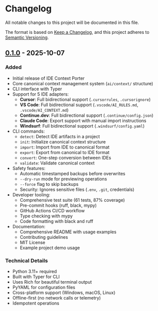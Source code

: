 # Changelog

All notable changes to this project will be documented in this file.

The format is based on [Keep a Changelog](https://keepachangelog.com/en/1.0.0/),
and this project adheres to [Semantic Versioning](https://semver.org/spec/v2.0.0.html).

## [0.1.0] - 2025-10-07

### Added

- Initial release of IDE Context Porter
- Core canonical context management system (`ai/context/` structure)
- CLI interface with Typer
- Support for 5 IDE adapters:
  - **Cursor**: Full bidirectional support (`.cursorrules`, `.cursorignore`)
  - **VS Code**: Full bidirectional support (`.vscode/AI_RULES.md`, `.vscode/AI_CONTEXT.md`)
  - **Continue.dev**: Full bidirectional support (`.continue/config.json`)
  - **Claude Code**: Export support with manual import instructions
  - **Windsurf**: Full bidirectional support (`.windsurf/config.yaml`)
- CLI commands:
  - `detect`: Detect IDE artifacts in a project
  - `init`: Initialize canonical context structure
  - `import`: Import from IDE to canonical format
  - `export`: Export from canonical to IDE format
  - `convert`: One-step conversion between IDEs
  - `validate`: Validate canonical context
- Safety features:
  - Automatic timestamped backups before overwrites
  - `--dry-run` mode for previewing operations
  - `--force` flag to skip backups
  - Security: Ignores sensitive files (`.env`, `.git`, credentials)
- Developer tooling:
  - Comprehensive test suite (61 tests, 87% coverage)
  - Pre-commit hooks (ruff, black, mypy)
  - GitHub Actions CI/CD workflow
  - Type checking with mypy
  - Code formatting with black and ruff
- Documentation:
  - Comprehensive README with usage examples
  - Contributing guidelines
  - MIT License
  - Example project demo usage

### Technical Details

- Python 3.11+ required
- Built with Typer for CLI
- Uses Rich for beautiful terminal output
- PyYAML for configuration files
- Cross-platform support (Windows, macOS, Linux)
- Offline-first (no network calls or telemetry)
- Idempotent operations

[0.1.0]: https://github.com/djmorgan26/IDE-Context-Converter/releases/tag/v0.1.0
